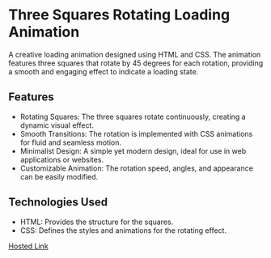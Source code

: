 # Three Squares Rotating Loading Animation
A creative loading animation designed using HTML and CSS. The animation features three squares that rotate by 45 degrees for each rotation, providing a smooth and engaging effect to indicate a loading state.

## Features
- Rotating Squares: The three squares rotate continuously, creating a dynamic visual effect.
- Smooth Transitions: The rotation is implemented with CSS animations for fluid and seamless motion.
- Minimalist Design: A simple yet modern design, ideal for use in web applications or websites.
- Customizable Animation: The rotation speed, angles, and appearance can be easily modified.

## Technologies Used
- HTML: Provides the structure for the squares.
- CSS: Defines the styles and animations for the rotating effect.

[Hosted Link](https://kirthanaa05.github.io/Loading2/)
